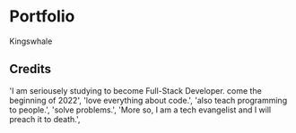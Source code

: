 # Portfolio
Kingswhale
## Credits
'I am seriousely studying to become Full-Stack Developer. come the beginning of 2022',
'love everything about code.',
'also teach programming to people.',
'solve problems.',
'More so, I am a tech evangelist and I will preach it to death.',
